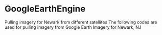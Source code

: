 # GoogleEarthEngine
Pulling imagery for Newark from different satellites
The following codes are used for pulling imagery from Google Earth Imagery for Newark, NJ
